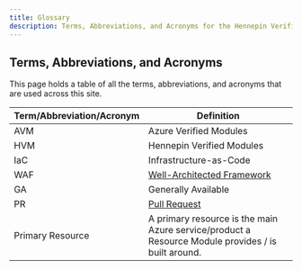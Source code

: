 ```yaml
---
title: Glossary
description: Terms, Abbreviations, and Acronyms for the Hennepin Verified Modules (AVM) program
---
```


## Terms, Abbreviations, and Acronyms

This page holds a table of all the terms, abbreviations, and acronyms that are used across this site.

| Term/Abbreviation/Acronym | Definition                                                                                                                                                   |
| ------------------------- | ------------------------------------------------------------------------------------------------------------------------------------------------------------ |
| AVM                       | Azure Verified Modules                                                                                                                                       |
| HVM                       | Hennepin Verified Modules                                                                                                                                    |
| IaC                       | Infrastructure-as-Code                                                                                                                                       |
| WAF                       | [Well-Architected Framework](https://learn.microsoft.com/en-us/azure/well-architected/)                                                                      |
| GA                        | Generally Available                                                                                                                                          |
| PR                        | [Pull Request](https://docs.github.com/pull-requests/collaborating-with-pull-requests/proposing-changes-to-your-work-with-pull-requests/about-pull-requests) |
| Primary Resource          | A primary resource is the main Azure service/product a Resource Module provides / is built around.                                                           |
